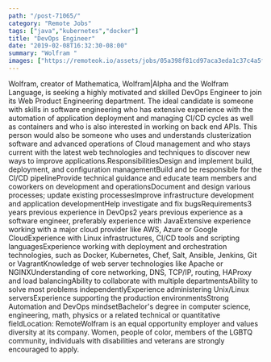 ```yaml
---
path: "/post-71065/"
category: "Remote Jobs"
tags: ["java","kubernetes","docker"]
title: "DevOps Engineer"
date: "2019-02-08T16:32:30-08:00"
summary: "Wolfram "
images: ["https://remoteok.io/assets/jobs/05a398f81cd97aca3eda1c37c4a5fd69.png"]
---
```


Wolfram, creator of Mathematica, Wolfram|Alpha and the Wolfram Language, is seeking a highly motivated and skilled DevOps Engineer to join its Web Product Engineering department. The ideal candidate is someone with skills in software engineering who has extensive experience with the automation of application deployment and managing CI/CD cycles as well as containers and who is also interested in working on back end APIs. This person would also be someone who uses and understands clusterization software and advanced operations of Cloud management and who stays current with the latest web technologies and techniques to discover new ways to improve applications.ResponsibilitiesDesign and implement build, deployment, and configuration managementBuild and be responsible for the CI/CD pipelineProvide technical guidance and educate team members and coworkers on development and operationsDocument and design various processes; update existing processesImprove infrastructure development and application developmentHelp investigate and fix bugsRequirements3 years previous experience in DevOps2 years previous experience as a software engineer, preferably experience with JavaExtensive experience working with a major cloud provider like AWS, Azure or Google CloudExperience with Linux infrastructures, CI/CD tools and scripting languagesExperience working with deployment and orchestration technologies, such as Docker, Kubernetes, Chef, Salt, Ansible, Jenkins, Git or VagrantKnowledge of web server technologies like Apache or NGINXUnderstanding of core networking, DNS, TCP/IP, routing, HAProxy and load balancingAbility to collaborate with multiple departmentsAbility to solve most problems independentlyExperience administering Unix/Linux serversExperience supporting the production environmentsStrong Automation and DevOps mindsetBachelor's degree in computer science, engineering, math, physics or a related technical or quantitative fieldLocation: RemoteWolfram is an equal opportunity employer and values diversity at its company. Women, people of color, members of the LGBTQ community, individuals with disabilities and veterans are strongly encouraged to apply.
